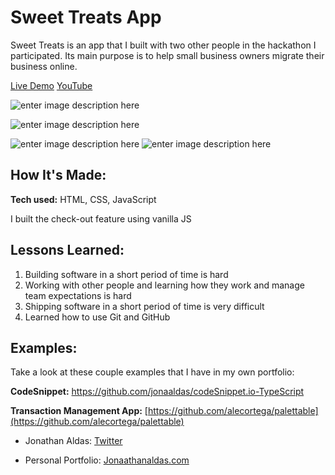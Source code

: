
# Sweet Treats App
Sweet Treats is an app that I built with two other people in the hackathon I participated. Its main purpose is to help small business owners migrate their business online. 

[Live Demo](https://whispering-refuge-58700.herokuapp.com/index.html)
[YouTube](https://www.youtube.com/watch?v=hNyYrOG7ApM)

![enter image description here](https://i.imgur.com/5WzvhvG.png)

![enter image description here](https://i.imgur.com/DCXRvjw.png)

![enter image description here](https://i.imgur.com/Oadaq5Q.png)
![enter image description here](https://i.imgur.com/4FTJUEE.png)

## How It's Made:

**Tech used:** HTML, CSS, JavaScript

I built the check-out feature using vanilla JS 

## Lessons Learned:

 1. Building software in a short period of time is hard
 2. Working with other people and learning how they work and manage team expectations is hard
 3. Shipping software in a short period of time is very difficult
 4. Learned how to use Git and GitHub 

## Examples:
Take a look at these couple examples that I have in my own portfolio:

**CodeSnippet:** https://github.com/jonaaldas/codeSnippet.io-TypeScript

**Transaction Management App:**  [https://github.com/alecortega/palettable](https://github.com/alecortega/palettable)

- Jonathan Aldas:   [Twitter](https://twitter.com/jonathanxcoder)

-   Personal Portfolio:  [Jonaathanaldas.com ](https://jonathanaldas.com/)




